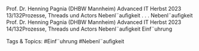 Prof. Dr. Henning Pagnia (DHBW Mannheim) Advanced IT Herbst 2023 13/132Prozesse, Threads und Actors Nebenl¨auﬁgkeit
. . .
Nebenl¨auﬁgkeit
Prof. Dr. Henning Pagnia (DHBW Mannheim) Advanced IT Herbst 2023 14/132Prozesse, Threads und Actors Nebenl¨auﬁgkeit
Einf¨uhrung

   Tags & Topics:
   #Einf¨uhrung
   #Nebenl¨auﬁgkeit